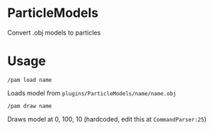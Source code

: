 # ParticleModels

Convert .obj models to particles

# Usage

`/pam load name`

Loads model from `plugins/ParticleModels/name/name.obj`

`/pam draw name`

Draws model at 0, 100, 10 (hardcoded, edit this at `CommandParser:25`)
